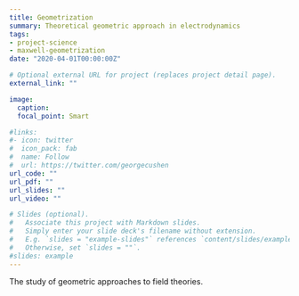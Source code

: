 ```yaml
---
title: Geometrization 
summary: Theoretical geometric approach in electrodynamics
tags:
- project-science
- maxwell-geometrization
date: "2020-04-01T00:00:00Z"

# Optional external URL for project (replaces project detail page).
external_link: ""

image:
  caption: 
  focal_point: Smart

#links:
#- icon: twitter
#  icon_pack: fab
#  name: Follow
#  url: https://twitter.com/georgecushen
url_code: ""
url_pdf: ""
url_slides: ""
url_video: ""

# Slides (optional).
#   Associate this project with Markdown slides.
#   Simply enter your slide deck's filename without extension.
#   E.g. `slides = "example-slides"` references `content/slides/example-slides.md`.
#   Otherwise, set `slides = ""`.
#slides: example
---
```


The study of geometric approaches to field theories.
